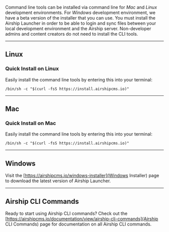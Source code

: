 Command line tools can be installed via command line for _Mac_ and _Linux_ development environments. For _Windows_ development environment, we have a beta version of the installer that you can use. You must install the Airship Launcher in order to be able to login and sync files between your local development environment and the Airship server. Non-developer admins and content creators do not need to install the CLI tools.

---

## Linux 

### Quick Install on Linux
Easily install the command line tools by entering this into your terminal:
```
/bin/sh -c "$(curl -fsS https://install.airshipcms.io)"
```

---

## Mac 

### Quick Install on Mac
Easily install the command line tools by entering this into your terminal:
```
/bin/sh -c "$(curl -fsS https://install.airshipcms.io)"
```

---

## Windows
Visit the [https://airshipcms.io/windows-installer](Windows Installer) page to download the latest version of Airship Launcher.

---

## Airship CLI Commands
Ready to start using Airship CLI commands? Check out the [https://airshipcms.io/documentation/view/airship-cli-commands](Airship CLI Commands) page for documentation on all Airship CLI commands.
